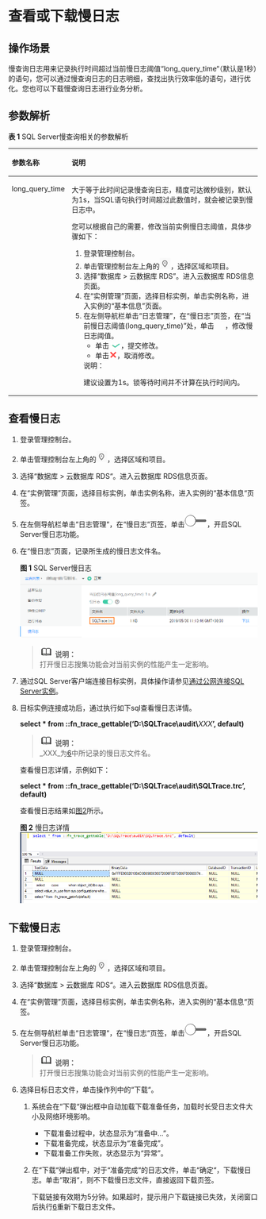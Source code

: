 # 查看或下载慢日志<a name="slow_query_log-sqlserver"></a>

## 操作场景<a name="zh-cn_topic_0171818656_section12909141294214"></a>

慢查询日志用来记录执行时间超过当前慢日志阈值“long\_query\_time“（默认是1秒）的语句，您可以通过慢查询日志的日志明细，查找出执行效率低的语句，进行优化。您也可以下载慢查询日志进行业务分析。

## 参数解析<a name="zh-cn_topic_0171818656_section16601112910434"></a>

**表 1**  SQL Server慢查询相关的参数解析

<a name="zh-cn_topic_0171818656_table1455312241604"></a>
<table><thead align="left"><tr id="zh-cn_topic_0171818656_row1755318241201"><th class="cellrowborder" valign="top" width="22.79%" id="mcps1.2.3.1.1"><p id="zh-cn_topic_0171818656_p455311242020"><a name="zh-cn_topic_0171818656_p455311242020"></a><a name="zh-cn_topic_0171818656_p455311242020"></a>参数名称</p>
</th>
<th class="cellrowborder" valign="top" width="77.21000000000001%" id="mcps1.2.3.1.2"><p id="zh-cn_topic_0171818656_p15534249012"><a name="zh-cn_topic_0171818656_p15534249012"></a><a name="zh-cn_topic_0171818656_p15534249012"></a>说明</p>
</th>
</tr>
</thead>
<tbody><tr id="zh-cn_topic_0171818656_row145532241400"><td class="cellrowborder" valign="top" width="22.79%" headers="mcps1.2.3.1.1 "><p id="zh-cn_topic_0171818656_p26741582414"><a name="zh-cn_topic_0171818656_p26741582414"></a><a name="zh-cn_topic_0171818656_p26741582414"></a>long_query_time</p>
</td>
<td class="cellrowborder" valign="top" width="77.21000000000001%" headers="mcps1.2.3.1.2 "><p id="zh-cn_topic_0171818656_p121871817112119"><a name="zh-cn_topic_0171818656_p121871817112119"></a><a name="zh-cn_topic_0171818656_p121871817112119"></a>大于等于此时间记录慢查询日志，精度可达微秒级别，默认为1s，当SQL语句执行时间超过此数值时，就会被记录到慢日志中。</p>
<p id="zh-cn_topic_0171818656_p0668124910584"><a name="zh-cn_topic_0171818656_p0668124910584"></a><a name="zh-cn_topic_0171818656_p0668124910584"></a>您可以根据自己的需要，修改当前实例慢日志阈值，具体步骤如下：</p>
<a name="zh-cn_topic_0171818656_ol2197921185015"></a><a name="zh-cn_topic_0171818656_ol2197921185015"></a><ol id="zh-cn_topic_0171818656_ol2197921185015"><li>登录管理控制台。</li><li>单击管理控制台左上角的<a name="zh-cn_topic_0192953815_image192529212293"></a><a name="zh-cn_topic_0192953815_image192529212293"></a><span><img id="zh-cn_topic_0192953815_image192529212293" src="figures/Region灰色图标.png"></span>，选择区域和项目。</li><li>选择<span class="menucascade" id="zh-cn_topic_0192953815_menucascade101697154439"><a name="zh-cn_topic_0192953815_menucascade101697154439"></a><a name="zh-cn_topic_0192953815_menucascade101697154439"></a>“<span class="uicontrol" id="zh-cn_topic_0192953815_uicontrol1516981574315"><a name="zh-cn_topic_0192953815_uicontrol1516981574315"></a><a name="zh-cn_topic_0192953815_uicontrol1516981574315"></a>数据库</span> &gt; <span class="uicontrol" id="zh-cn_topic_0192953815_uicontrol3169131511438"><a name="zh-cn_topic_0192953815_uicontrol3169131511438"></a><a name="zh-cn_topic_0192953815_uicontrol3169131511438"></a>云数据库 RDS</span>”</span>。进入云数据库 RDS信息页面。</li><li>在“实例管理”页面，选择目标实例，单击实例名称，进入实例的<span class="uicontrol" id="zh-cn_topic_0171818656_uicontrol95294162414"><a name="zh-cn_topic_0171818656_uicontrol95294162414"></a><a name="zh-cn_topic_0171818656_uicontrol95294162414"></a>“基本信息”</span>页面。</li><li>在左侧导航栏单击<span class="menucascade" id="menucascade1092116465395"><a name="menucascade1092116465395"></a><a name="menucascade1092116465395"></a>“<span class="uicontrol" id="uicontrol19211046193919"><a name="uicontrol19211046193919"></a><a name="uicontrol19211046193919"></a>日志管理</span>”</span>，在<span class="uicontrol" id="uicontrol199218461398"><a name="uicontrol199218461398"></a><a name="uicontrol199218461398"></a>“慢日志”</span>页签，在<span class="parmname" id="zh-cn_topic_0171818656_parmname867921612919"><a name="zh-cn_topic_0171818656_parmname867921612919"></a><a name="zh-cn_topic_0171818656_parmname867921612919"></a>“当前慢日志阈值(long_query_time)”</span>处，单击<a name="zh-cn_topic_0171818656_image3857343615410"></a><a name="zh-cn_topic_0171818656_image3857343615410"></a><span><img id="zh-cn_topic_0171818656_image3857343615410" src="figures/kwx318612-GAUSS-DBaaS-image-71b3f418-b0b2-4306-9c75-bb4bae6c3f33.png" width="21.945" height="15.06225"></span>，修改慢日志阈值。<a name="zh-cn_topic_0171818656_ul1137218215315"></a><a name="zh-cn_topic_0171818656_ul1137218215315"></a><ul id="zh-cn_topic_0171818656_ul1137218215315"><li>单击 <a name="zh-cn_topic_0171818656_image12216421202217"></a><a name="zh-cn_topic_0171818656_image12216421202217"></a><span><img id="zh-cn_topic_0171818656_image12216421202217" src="figures/端口提交-67.png" width="19.950000000000003" height="9.289252000000001"></span>，提交修改。</li><li>单击<a name="image20569827512"></a><a name="image20569827512"></a><span><img id="image20569827512" src="figures/x-wc-file-zh-cn_image_0068207022.png"></span>，取消修改。</li></ul>
<div class="note" id="zh-cn_topic_0171818656_note199097234317"><a name="zh-cn_topic_0171818656_note199097234317"></a><a name="zh-cn_topic_0171818656_note199097234317"></a><span class="notetitle"> 说明： </span><div class="notebody"><p id="zh-cn_topic_0171818656_p2912923123111"><a name="zh-cn_topic_0171818656_p2912923123111"></a><a name="zh-cn_topic_0171818656_p2912923123111"></a>建议设置为1s。锁等待时间并不计算在执行时间内。</p>
</div></div>
</li></ol>
</td>
</tr>
</tbody>
</table>

## 查看慢日志<a name="zh-cn_topic_0171818656_section10218113118539"></a>

1.  登录管理控制台。
2.  单击管理控制台左上角的![](figures/Region灰色图标.png)，选择区域和项目。
3.  选择“数据库  \>  云数据库 RDS“。进入云数据库 RDS信息页面。
4.  在“实例管理”页面，选择目标实例，单击实例名称，进入实例的“基本信息“页签。
5.  在左侧导航栏单击“日志管理“，在“慢日志“页签，单击![](figures/关闭按钮-66.png)，开启SQL Server慢日志功能。
6.  <a name="zh-cn_topic_0171818656_li654810813132"></a>在“慢日志”页面，记录所生成的慢日志文件名。

    **图 1**  SQL Server慢日志<a name="zh-cn_topic_0171818656_fig1792202301011"></a>  
    ![](figures/SQL-Server慢日志.png "SQL-Server慢日志")

    >![](public_sys-resources/icon-note.gif) **说明：**   
    >打开慢日志搜集功能会对当前实例的性能产生一定影响。  

7.  通过SQL Server客户端连接目标实例，具体操作请参见[通过公网连接SQL Server实例](https://support.huaweicloud.com/qs-rds/rds_03_0007.html)。
8.  目标实例连接成功后，通过执行如下sql查看慢日志详情。

    **select \* from ::fn\_trace\_gettable\(‘D:\\SQLTrace\\audit\\**_XXX_**’, default\)**

    >![](public_sys-resources/icon-note.gif) **说明：**   
    >_XXX_为[6](#zh-cn_topic_0171818656_li654810813132)中所记录的慢日志文件名。  

    查看慢日志详情，示例如下：

    **select \* from ::fn\_trace\_gettable\(‘D:\\SQLTrace\\audit\\SQLTrace.trc’, default\)**

    查看慢日志结果如[图2](#zh-cn_topic_0171818656_fig19196129142415)所示。

    **图 2**  慢日志详情<a name="zh-cn_topic_0171818656_fig19196129142415"></a>  
    ![](figures/慢日志详情.png "慢日志详情")


## 下载慢日志<a name="zh-cn_topic_0171818656_section1021714251349"></a>

1.  登录管理控制台。
2.  单击管理控制台左上角的![](figures/Region灰色图标.png)，选择区域和项目。
3.  选择“数据库  \>  云数据库 RDS“。进入云数据库 RDS信息页面。
4.  在“实例管理”页面，选择目标实例，单击实例名称，进入实例的“基本信息“页签。
5.  在左侧导航栏单击“日志管理“，在“慢日志“页签，单击![](figures/关闭按钮-68.png)，开启SQL Server慢日志功能。

    >![](public_sys-resources/icon-note.gif) **说明：**   
    >打开慢日志搜集功能会对当前实例的性能产生一定影响。  

6.  <a name="zh-cn_topic_0171818656_li121912551908"></a>选择目标日志文件，单击操作列中的“下载“。
    1.  系统会在“下载“弹出框中自动加载下载准备任务，加载时长受日志文件大小及网络环境影响。
        -   下载准备过程中，状态显示为“准备中...”。
        -   下载准备完成，状态显示为“准备完成”。
        -   下载准备工作失败，状态显示为“异常”。

    2.  在“下载“弹出框中，对于“准备完成“的日志文件，单击“确定“，下载慢日志。单击“取消“，则不下载慢日志文件，直接返回下载页签。

        下载链接有效期为5分钟。如果超时，提示用户下载链接已失效，关闭窗口后执行[6](#zh-cn_topic_0171818656_li121912551908)重新下载日志文件。



